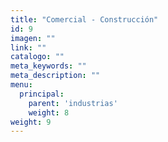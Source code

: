 ```yaml
---
title: "Comercial - Construcción"
id: 9
imagen: ""
link: ""
catalogo: ""
meta_keywords: ""
meta_description: ""
menu:
  principal:
    parent: 'industrias'
    weight: 8
weight: 9
---
```

